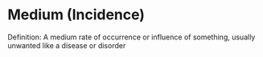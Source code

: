 # Medium (Incidence)

Definition: A medium rate of occurrence or influence of something, usually unwanted like a disease or disorder